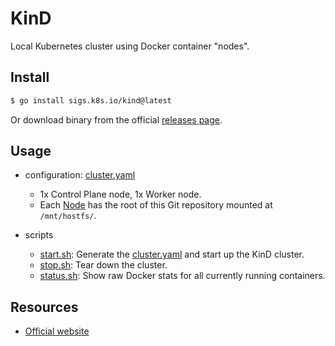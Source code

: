 # KinD

Local Kubernetes cluster using Docker container "nodes".

## Install

```sh
$ go install sigs.k8s.io/kind@latest
```

Or download binary from the official [releases page](https://github.com/kubernetes-sigs/kind/releases).

## Usage

- configuration: [cluster.yaml](./config/actual/cluster.yaml)
  - 1x Control Plane node, 1x Worker node.
  - Each [Node](https://kubernetes.io/docs/reference/kubernetes-api/cluster-resources/node-v1/) has the root of this Git repository mounted at `/mnt/hostfs/`.

- scripts
  - [start.sh](./start.sh): Generate the [cluster.yaml](./config/actual/cluster.yaml) and start up the KinD cluster.
  - [stop.sh](./stop.sh): Tear down the cluster.
  - [status.sh](./status.sh): Show raw Docker stats for all currently running containers.

## Resources

- [Official website](https://kind.sigs.k8s.io/)


